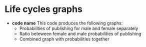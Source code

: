 # Life cycles graphs  

* **code name** 
  This code produces the following graphs:
  * Probabilities of publishing for male and female separately
  * Ratio beteween female and male probabilities of publishing
  * Combined graph with probabilities together 
